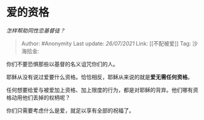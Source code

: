 # 爱的资格
*怎样帮助同性恋基督徒？*

> Author: #Anonymity
> Last update: *26/07/2021*
> Link: [[不配被爱]]
> Tag: 
> 沙海拾金:

你们不要恐惧那些以基督的名义诅咒你们的人。

耶稣从没有说过爱要什么资格。恰恰相反，耶稣从来说的就是**爱无需任何资格**。

任何想要给爱与被爱加上资格、加上限度的行为，都是对耶稣的背弃。他们哪有资格动用他们丢掉的权柄呢？

你们只需要考虑什么是爱，就足以享有全部的祝福了。
